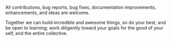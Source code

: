 All contributions, bug reports, bug fixes, documentation improvements, enhancements, and ideas are welcome.

Together we can build incredible and awesome things, so do your best, and be open to learning; work diligently toward your goals for the good of your self, and the entire collective.
